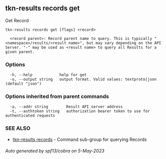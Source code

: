 ## tkn-results records get

Get Record

```
tkn-results records get [flags] <record>

  <record parent>: Record parent name to query. This is typically "<namespace>/results/<result name>", but may vary depending on the API Server. "-" may be used as <result name> to query all Results for a given parent.
```

### Options

```
  -h, --help            help for get
  -o, --output string   output format. Valid values: textproto|json (default "json")
```

### Options inherited from parent commands

```
  -a, --addr string        Result API server address
  -t, --authtoken string   authorization bearer token to use for authenticated requests
```

### SEE ALSO

* [tkn-results records](tkn-results_records.md)	 - Command sub-group for querying Records

###### Auto generated by spf13/cobra on 5-May-2023
